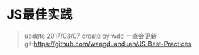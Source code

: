 # JS最佳实践
> update 2017/03/07
> create by wdd
> 一直会更新
> git:https://github.com/wangduanduan/JS-Best-Practices

